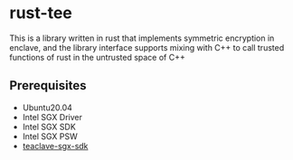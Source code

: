 # rust-tee
This is a library written in rust that implements symmetric encryption in enclave, and the library interface supports mixing with C++ to call trusted functions of rust in the untrusted space of C++
## Prerequisites
* Ubuntu20.04
* Intel SGX Driver
* Intel SGX SDK
* Intel SGX PSW
* [teaclave-sgx-sdk](https://github.com/apache/incubator-teaclave-sgx-sdk)